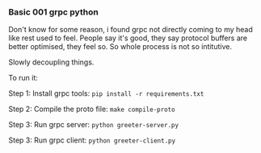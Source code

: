 ### Basic 001 grpc python 

Don't know for some reason, i found grpc not directly coming to my head like rest used to feel. People say it's good, they say protocol buffers are better optimised, they feel so. So whole process is not so intitutive.

Slowly decoupling things.


To run it: 

Step 1: Install grpc tools: `pip install -r requirements.txt`

Step 2: Compile the proto file: `make compile-proto`

Step 3: Run grpc server: `python greeter-server.py`

Step 3: Run grpc client: `python greeter-client.py`

